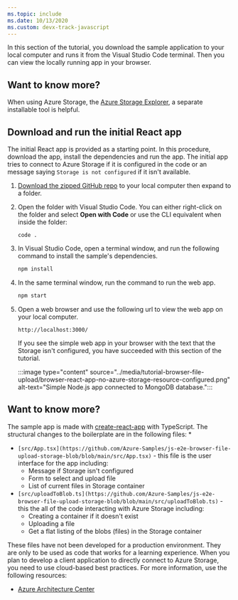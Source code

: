 ```yaml
---
ms.topic: include
ms.date: 10/13/2020
ms.custom: devx-track-javascript
---
```


In this section of the tutorial, you download the sample application to your local computer and runs it from the Visual Studio Code terminal. Then you can view the locally running app in your browser.


## Want to know more?

When using Azure Storage, the [Azure Storage Explorer](https://azure.microsoft.com/features/storage-explorer/), a separate installable tool is helpful. 

## Download and run the initial React app

The initial React app is provided as a starting point. In this procedure, download the app, install the dependencies and run the app. The initial app tries to connect to Azure Storage if it is configured in the code or an message saying `Storage is not configured` if it isn't available. 

1. [Download the zipped GitHub repo](https://github.com/Azure-Samples/js-e2e-browser-file-upload-storage-blob) to your local computer then expand to a folder. 
1. Open the folder with Visual Studio Code. You can either right-click on the folder and select **Open with Code** or use the CLI equivalent when inside the folder:

    ```console
    code .
    ```

1. In Visual Studio Code, open a terminal window, and run the following command to install the sample's dependencies.

    ```javascript
    npm install
    ```

1. In the same terminal window, run the command to run the web app.

    ```javascript
    npm start
    ```

1. Open a web browser and use the following url to view the web app on your local computer.

    ```url
    http://localhost:3000/
    ```

    If you see the simple web app in your browser with the text that the Storage isn't configured, you have succeeded with this section of the tutorial.

    :::image type="content" source="../media/tutorial-browser-file-upload/browser-react-app-no-azure-storage-resource-configured.png" alt-text="Simple Node.js app connected to MongoDB database.":::

## Want to know more? 

The sample app is made with [create-react-app](https://www.npmjs.com/package/create-react-app) with TypeScript. The structural changes to the boilerplate are in the following files:
*
* `[src/App.tsx](https://github.com/Azure-Samples/js-e2e-browser-file-upload-storage-blob/blob/main/src/App.tsx)` - this file is the user interface for the app including:
    * Message if Storage isn't configured
    * Form to select and upload file
    * List of current files in Storage container
* `[src/uploadToBlob.ts](https://github.com/Azure-Samples/js-e2e-browser-file-upload-storage-blob/blob/main/src/uploadToBlob.ts)` - this the all of the code interacting with Azure Storage including:
    * Creating a container if it doesn't exist
    * Uploading a file
    * Get a flat listing of the blobs (files) in the Storage container

These files have not been developed for a production environment. They are only to be used as code that works for a learning experience. When you plan to develop a client application to directly connect to Azure Storage, you need to use cloud-based best practices. For more information, use the following resources: 
* [Azure Architecture Center](https://docs.microsoft.com/azure/architecture/)